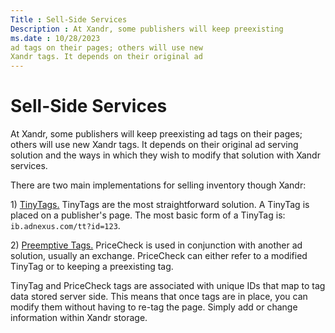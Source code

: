 ```yaml
---
Title : Sell-Side Services
Description : At Xandr, some publishers will keep preexisting
ms.date : 10/28/2023
ad tags on their pages; others will use new
Xandr tags. It depends on their original ad
---
```



# Sell-Side Services



At Xandr, some publishers will keep preexisting
ad tags on their pages; others will use new
Xandr tags. It depends on their original ad
serving solution and the ways in which they wish to modify that solution
with Xandr services.

There are two main implementations for selling inventory though
Xandr:

1\)
<a href="tinytags.md"
class="xref" target="_blank">TinyTags.</a> TinyTags are the most
straightforward solution. A TinyTag is placed on a publisher's page. The
most basic form of a TinyTag is: `ib.adnexus.com/tt?id=123`.

2\) <a
href="preemptive-tags.md"
class="xref" target="_blank">Preemptive Tags.</a> PriceCheck is used in
conjunction with another ad solution, usually an exchange. PriceCheck
can either refer to a modified TinyTag or to keeping a preexisting tag.

TinyTag and PriceCheck tags are associated with unique IDs that map to
tag data stored server side. This means that once tags are in place, you
can modify them without having to re-tag the page. Simply add or change
information within Xandr storage.




